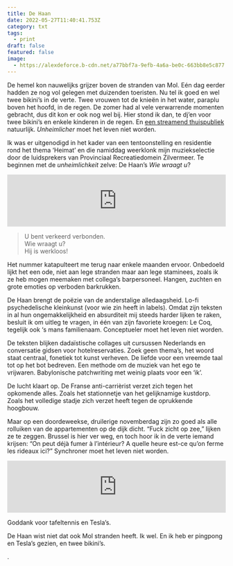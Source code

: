 ```yaml
---
title: De Haan
date: 2022-05-27T11:40:41.753Z
category: txt
tags:
  - print
draft: false
featured: false
image:
  - https://alexdeforce.b-cdn.net/a77bbf7a-9efb-4a6a-be0c-663bb8e5c877.png
---
```

De hemel kon nauwelijks grijzer boven de stranden van Mol. Eén dag eerder hadden ze nog vol gelegen met duizenden toeristen. Nu tel ik goed en wel twee bikini’s in de verte. Twee vrouwen tot de knieën in het water, paraplu boven het hoofd, in de regen. De zomer had al vele verwarrende momenten gebracht, dus dit kon er ook nog wel bij. Hier stond ik dan, te dj’en voor twee bikini’s en enkele kinderen in de regen. En [een streamend thuispubliek](https://www.youtube.com/watch?v=o3IkgFs2wps&t=35s&ab_channel=Cit%C3%A9DuDragon) natuurlijk. *Unheimlicher* moet het leven niet worden.

Ik was er uitgenodigd in het kader van een tentoonstelling en residentie rond het thema ‘Heimat’ en die namiddag weerklonk mijn muziekselectie door de luidsprekers van Provinciaal Recreatiedomein Zilvermeer. Te beginnen met de *unheimlichkeit* zelve: De Haan’s *Wie wraagt u*?

<iframe style="border: 0; width: 100%; height: 120px;" src="https://bandcamp.com/EmbeddedPlayer/album=1937304927/size=large/bgcol=ffffff/linkcol=0687f5/tracklist=false/artwork=small/track=52437232/transparent=true/" seamless><a href="https://23h28.bandcamp.com/album/de-haan-de-grond-daalt-naar-de-grond-die-helpt-te-stijgent">DE HAAN - De grond daalt naar de grond die helpt te stijgent by De Haan</a></iframe>

> U bent verkeerd verbonden.\
> Wie wraagt u?\
> Hij is werkloos!

Het nummer katapulteert me terug naar enkele maanden ervoor. Onbedoeld lijkt het een ode, niet aan lege stranden maar aan lege staminees, zoals ik ze heb mogen meemaken met collega’s barpersoneel. Hangen, zuchten en grote emoties op verboden barkrukken. 

De Haan brengt de poëzie van de anderstalige alledaagsheid. Lo-fi psychedelische kleinkunst (voor wie zin heeft in labels). Omdat zijn teksten in al hun ongemakkelijkheid en absurditeit mij steeds harder lijken te raken, besluit ik om uitleg te vragen, in één van zijn favoriete kroegen: Le Coq, tegelijk ook ‘s mans familienaam. Conceptueler moet het leven niet worden. 

De teksten blijken dadaïstische collages uit cursussen Nederlands en conversatie gidsen voor hotelreservaties. Zoek geen thema’s, het woord staat centraal, fonetiek tot kunst verheven. De liefde voor een vreemde taal tot op het bot bedreven. Een methode om de muziek van het ego te vrijwaren. Babylonische patchwriting met weinig plaats voor een ‘ik’.

De lucht klaart op. De Franse anti-carrièrist verzet zich tegen het opkomende alles. Zoals het stationnetje van het gelijknamige kustdorp. Zoals het volledige stadje zich verzet heeft tegen de oprukkende hoogbouw. 

Maar op een doordeweekse, druilerige novemberdag zijn zo goed als alle rolluiken van de appartementen op de dijk dicht. “Fuck zicht op zee,” lijken ze te zeggen. Brussel is hier ver weg, en toch hoor ik in de verte iemand krijsen: “On peut déjà fumer à l’intérieur? A quelle heure est-ce qu’on ferme les rideaux ici?” Synchroner moet het leven niet worden.

<iframe style="border: 0; width: 100%; height: 120px;" src="https://bandcamp.com/EmbeddedPlayer/album=1960289989/size=large/bgcol=ffffff/linkcol=0687f5/tracklist=false/artwork=small/track=1523933169/transparent=true/" seamless><a href="https://krutrecords.bandcamp.com/album/chagrijn-is-een-kleine-hondenvestje">Chagrijn Is Een Kleine Hondenvestje by De Haan</a></iframe>

Goddank voor tafeltennis en Tesla’s.

De Haan wist niet dat ook Mol stranden heeft. Ik wel. En ik heb er pingpong en Tesla’s gezien, en twee bikini’s.













.